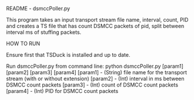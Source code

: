 README - dsmccPoller.py

This program takes an input transport stream file name, interval, count, PID and creates a TS file that has count DSMCC packets of pid, split between interval ms of stuffing packets.

HOW TO RUN

Ensure first that TSDuck is installed and up to date.

Run dsmccPoller.py from command line:
python dsmccPoller.py [param1] [param2] [param3] [param4] 
[param1] - (String) file name for the transport stream (with or without extension)
[param2] - (Int) interval in ms between DSMCC count packets
[param3] - (Int) count of DSMCC count packets
[param4] - (Int) PID for DSMCC count packets
